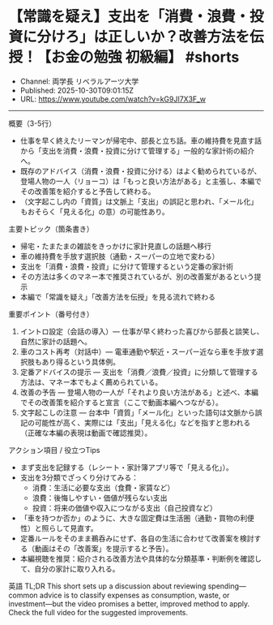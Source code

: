 # 【常識を疑え】支出を「消費・浪費・投資に分けろ」は正しいか？改善方法を伝授！【お金の勉強 初級編】  #shorts

- Channel: 両学長 リベラルアーツ大学
- Published: 2025-10-30T09:01:15Z
- URL: https://www.youtube.com/watch?v=kG9JI7X3F_w

---

概要（3-5行）
- 仕事を早く終えたリーマンが帰宅中、部長と立ち話。車の維持費を見直す話から「支出を消費・浪費・投資に分けて管理する」一般的な家計術の紹介へ。  
- 既存のアドバイス（消費・浪費・投資に分ける）はよく勧められているが、登場人物の一人（リョーコ）は「もっと良い方法がある」と主張し、本編でその改善策を紹介すると予告して終わる。  
- （文字起こし内の「資質」は文脈上「支出」の誤記と思われ、「メール化」もおそらく「見える化」の意）の可能性あり。

主要トピック（箇条書き）
- 帰宅・たまたまの雑談をきっかけに家計見直しの話題へ移行  
- 車の維持費を手放す選択肢（通勤・スーパーの立地で変わる）  
- 支出を「消費・浪費・投資」に分けて管理するという定番の家計術  
- その方法は多くのマネー本で推奨されているが、別の改善案があるという提示  
- 本編で「常識を疑え」「改善方法を伝授」を見る流れで終わる

重要ポイント（番号付き）
1. イントロ設定（会話の導入）— 仕事が早く終わった喜びから部長と談笑し、自然に家計の話題へ。  
2. 車のコスト再考（対話中）— 電車通勤や駅近・スーパー近なら車を手放す選択肢もあり得るという具体例。  
3. 定番アドバイスの提示 — 支出を「消費／浪費／投資」に分類して管理する方法は、マネー本でもよく薦められている。  
4. 改善の予告 — 登場人物の一人が「それより良い方法がある」と述べ、本編でその改善策を紹介すると宣言（ここで動画本編へつながる）。  
5. 文字起こしの注意 — 台本中「資質」「メール化」といった語句は文脈から誤記の可能性が高く、実際には「支出」「見える化」などを指すと思われる（正確な本編の表現は動画で確認推奨）。

アクション項目 / 役立つTips
- まず支出を記録する（レシート・家計簿アプリ等で「見える化」）。  
- 支出を3分類でざっくり分けてみる：  
  - 消費：生活に必要な支出（食費・家賃など）  
  - 浪費：後悔しやすい・価値が残らない支出  
  - 投資：将来の価値や収入につながる支出（自己投資など）  
- 「車を持つか否か」のように、大きな固定費は生活圏（通勤・買物の利便性）と照らして見直す。  
- 定番ルールをそのまま鵜呑みにせず、各自の生活に合わせて改善案を検討する（動画はその「改善案」を提示すると予告）。  
- 本編視聴を推奨：紹介される改善方法や具体的な分類基準・判断例を確認して、自分の家計に取り入れる。

英語 TL;DR
This short sets up a discussion about reviewing spending—common advice is to classify expenses as consumption, waste, or investment—but the video promises a better, improved method to apply. Check the full video for the suggested improvements.
